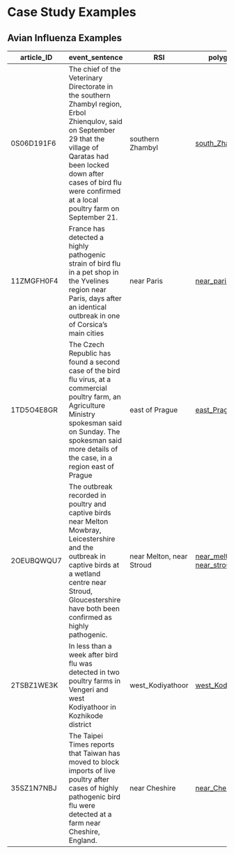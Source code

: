 # Case Study Examples 

## Avian Influenza Examples

article_ID | event_sentence |RSI | polygon_filename | comments |
--- | --- | --- | --- |--- |
0S06D191F6 | The chief of the Veterinary Directorate in the southern Zhambyl region, Erbol Zhienqulov, said on September 29 that the village of Qaratas had been locked down after cases of bird flu were confirmed at a local poultry farm on September 21.  | southern Zhambyl | [south_Zhambyl.geojson](geojson/south_Zhambyl.geojson) |
11ZMGFH0F4 | France has detected a highly pathogenic strain of bird flu in a pet shop in the Yvelines region near Paris, days after an identical outbreak in one of Corsica’s main cities  | near Paris | [near_paris.geojson](geojson/near_Paris.geojson) |
1TD5O4E8GR | The Czech Republic has found a second case of the bird flu virus, at a commercial poultry farm, an Agriculture Ministry spokesman said on Sunday. The spokesman said more details of the case, in a region east of Prague  | east of Prague | [east_Prague.geojson](geojson/east_prague.geojson) |
2OEUBQWQU7 | The outbreak recorded in poultry and captive birds near Melton Mowbray, Leicestershire and the outbreak in captive birds at a wetland centre near Stroud, Gloucestershire have both been confirmed as highly pathogenic.  | near Melton, near Stroud | [near_melton.geojson](geojson/near_Melton.geojson) , [near_stroud.geojson](geojson/near_Stroud.geojson) |
2TSBZ1WE3K | In less than a week after bird flu was detected in two poultry farms in Vengeri and west Kodiyathoor in Kozhikode district | west_Kodiyathoor | [west_Kodiyathoor.geojson](geojson/west_Kodiyathoor.geojson)|
35SZ1N7NBJ | The Taipei Times reports that Taiwan has moved to block imports of live poultry after cases of highly pathogenic bird flu were detected at a farm near Cheshire, England. | near Cheshire | [near_Cheshire.geojson](geojson/near_Cheshire.geojson)|


